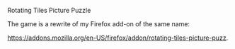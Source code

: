 Rotating Tiles Picture Puzzle

The game is a rewrite of my Firefox add-on of the same name:

https://addons.mozilla.org/en-US/firefox/addon/rotating-tiles-picture-puzz.
